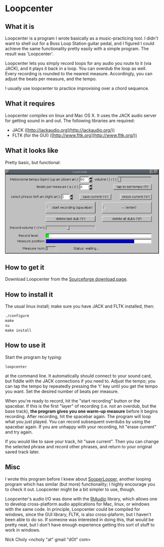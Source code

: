 # Loopcenter

## What it is

Loopcenter is a program I wrote basically as a music-practicing tool. I didn't want to shell out for a Boss Loop Station guitar pedal, and I figured I could achieve the same functionality pretty easily with a simple program. The result was 'Loopcenter'.

Loopcenter lets you simply record loops for any audio you route to it (via JACK), and it plays it back in a loop. You can overdub the loop as well. Every recording is rounded to the nearest measure. Accordingly, you can adjust the beats per measure, and the tempo.

I usually use loopcenter to practice improvising over a chord sequence.

## What it requires

Loopcenter compiles on linux and Mac OS X. It uses the JACK audio server for getting sound in and out. The following libraries are required:

* JACK ([http://jackaudio.org](http://jackaudio.org/))
* FLTK (for the GUI) ([http://www.fltk.org](http://www.fltk.org/))

## What it looks like

Pretty basic, but functional:

![](loopcenter.png)

## How to get it

Download Loopcenter from the [Sourceforge download page](http://sourceforge.net/project/showfiles.php?group_id=200387).

## How to install it

The usual linux install; make sure you have JACK and FLTK installed, then:

```
./configure
make
su
make install
```

## How to use it

Start the program by typing:

```
loopcenter
```

at the command line. It automatically should connect to your sound card, but fiddle with the JACK connections if you need to. Adjust the tempo; you can tap the tempo by repeatedly pressing the 't' key until you get the tempo you want. Set the desired number of beats per measure.

When you're ready to record, hit the "start recording" button or the spacebar. If this is the first "layer" of recording (i.e. not an overdub, but the base track), **the program gives you one warm-up measure** before it begins recording. After recording, hit the spacebar again. The program will loop what you just played. You can record subsequent overdubs by using the spacebar again. If you are unhappy with your recording, hit "erase current" and try again.

If you would like to save your track, hit "save current". Then you can change the selected phrase and record other phrases, and return to your original saved track later.

## Misc

I wrote this program before I knew about [SooperLooper](http://essej.net/sooperlooper/), another looping program which has similar (but more) functionality; I highly encourage you to check it out.
Loopcenter might be a bit simpler to use, though.

Loopcenter's audio I/O was done with the [RtAudio](http://www.music.mcgill.ca/~gary/rtaudio/) library, which allows one to develop cross-platform audio applications for Mac, linux, or windows with the same code.
In principle, Loopcenter could be compiled for windows, since the GUI library, FLTK, is also cross-plaform, but I haven't been able to do so.
If someone was interested in doing this, that would be pretty neat, but I don't have enough experience getting this sort of stuff to work in windows.

Nick Choly \<ncholy "at" gmail "dOt" com\>
